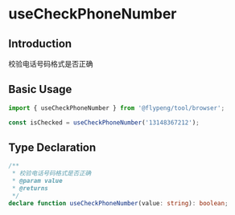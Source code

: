 # useCheckPhoneNumber

## Introduction

校验电话号码格式是否正确

## Basic Usage

```ts
import { useCheckPhoneNumber } from '@flypeng/tool/browser';

const isChecked = useCheckPhoneNumber('13148367212');
```

## Type Declaration

```ts
/**
 * 校验电话号码格式是否正确
 * @param value
 * @returns
 */
declare function useCheckPhoneNumber(value: string): boolean;
```
